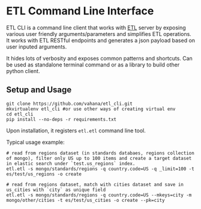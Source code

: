 # ETL Command Line Interface

ETL CLI is a command line client that works with [ETL](https://github.com/vahana/etl) server by exposing various user friendly arguments/parameters and simplifies ETL operations. It works with ETL RESTful endpoints and generates a json payload based on user inputed arguments. 

It hides lots of verbosity and exposes common patterns and shortcuts. Can be used as standalone terminal command or as a library to build other python client.

## Setup and Usage
```
git clone https://github.com/vahana/etl_cli.git
mkvirtualenv etl_cli #or use other ways of creating virtual env
cd etl_cli
pip install --no-deps -r requirements.txt
```

Upon installation, it registers `etl.etl` command line tool.

Typical usage example:

```
# read from regions dataset (in standards databaes, regions collection of mongo), filter only US up to 100 items and create a target dataset in elastic search under `test.us_regions` index.
etl.etl -s mongo/standards/regions -q country.code=US -q _limit=100 -t es/test/us_regions -o create

# read from regions dataset, match with cities dataset and save in us_cities with `city` as unique field
etl.etl -s mongo/standards/regions -q country.code=US --mkeys=city -m mongo/other/cities -t es/test/us_cities -o create --pk=city

```
